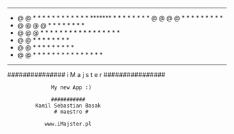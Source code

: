 ----------------------------------------------------------------
+  @       @ * * * * * * * * * * * * ******* * * * *  * * * *
   @ @   @ @ *     * *     * *          *    *        *     *
+  @  @ @  @ *     *       * *          *    *        *     *
+  @   @   @ * * * *       * * * * *    *    * * * *  * * *
+  @       @ *     *       *       *    *    *        *    *
+  @       @ *     *  *   *        *    *    *        *     *
+  @       @ *     *   * *   * * * *    *    * * * *  *      *

----------------------------------------------------------------

 ############### i M a j s t e r ################

                  My new App :)

                  ###########
             Kamil Sebastian Basak
                   # maestro #
                   
                www.iMajster.pl
